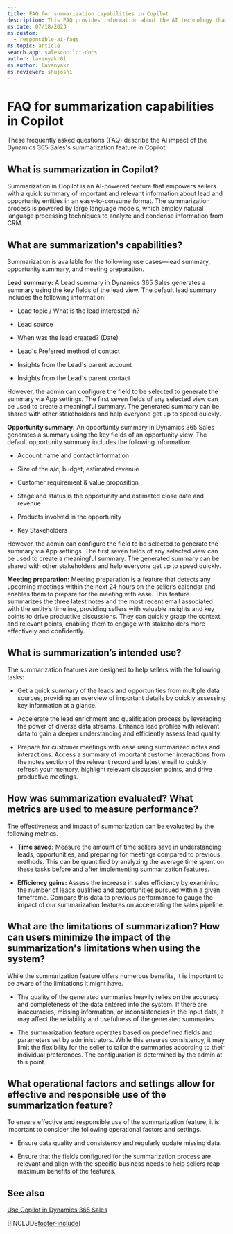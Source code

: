```yaml
---
title: FAQ for summarization capabilities in Copilot
description: This FAQ provides information about the AI technology that's used in Dynamics 365 Sales. This FAQ also includes key considerations and details about how AI is used, how it was tested and evaluated, and any specific limitations.
ms.date: 07/18/2023
ms.custom: 
  - responsible-ai-faqs
ms.topic: article
search.app: salescopilot-docs 
author: lavanyakr01
ms.author: lavanyakr
ms.reviewer: shujoshi
---
```


# FAQ for summarization capabilities in Copilot

These frequently asked questions (FAQ) describe the AI impact of the Dynamics 365 Sales's summarization feature in Copilot.

## What is summarization in Copilot?

 Summarization in Copilot is an AI-powered feature that empowers sellers with a quick summary of important and relevant information about lead and opportunity entities in an easy-to-consume format. The summarization process is powered by large language models, which employ natural language processing techniques to analyze and condense information from CRM.

## What are summarization's capabilities?

Summarization is available for the following use cases&mdash;lead summary, opportunity summary, and meeting preparation.

**Lead summary:** A Lead summary in Dynamics 365 Sales generates a summary using the key fields of the lead view. The default lead summary includes the following information:
- Lead topic / What is the lead interested in?  

- Lead source  
- When was the lead created? (Date)  
- Lead's Preferred method of contact  
- Insights from the Lead's parent account  
- Insights from the Lead's parent contact  

However, the admin can configure the field to be selected to generate the summary via App settings. The first seven fields of any selected view can be used to create a meaningful summary.  The generated summary can be shared with other stakeholders and help everyone get up to speed quickly.

**Opportunity summary:** An opportunity summary in Dynamics 365 Sales generates a summary using the key fields of an opportunity view. The default opportunity summary includes the following information:

- Account name and contact information  

- Size of the a/c, budget, estimated revenue  
- Customer requirement & value proposition  
- Stage and status is the opportunity and estimated close date and revenue  
- Products involved in the opportunity  
- Key Stakeholders  

However, the admin can configure the field to be selected to generate the summary via App settings. The first seven fields of any selected view can be used to create a meaningful summary.  The generated summary can be shared with other stakeholders and help everyone get up to speed quickly.

**Meeting preparation:** Meeting preparation is a feature that detects any upcoming meetings within the next 24 hours on the seller’s calendar and enables them to prepare for the meeting with ease. This feature summarizes the three latest notes and the most recent email associated with the entity’s timeline, providing sellers with valuable insights and key points to drive productive discussions. They can quickly grasp the context and relevant points, enabling them to engage with stakeholders more effectively and confidently.

## What is summarization’s intended use?

The summarization features are designed to help sellers with the following tasks: 

- Get a quick summary of the leads and opportunities from multiple data sources, providing an overview of important details by quickly assessing key information at a glance.  

- Accelerate the lead enrichment and qualification process by leveraging the power of diverse data streams. Enhance lead profiles with relevant data to gain a deeper understanding and efficiently assess lead quality.

- Prepare for customer meetings with ease using summarized notes and interactions. Access a summary of important customer interactions from the notes section of the relevant record and latest email to quickly refresh your memory, highlight relevant discussion points, and drive productive meetings.


## How was summarization evaluated? What metrics are used to measure performance?

The effectiveness and impact of summarization can be evaluated by the following metrics.

- **Time saved:** Measure the amount of time sellers save in understanding leads, opportunities, and preparing for meetings compared to previous methods. This can be quantified by analyzing the average time spent on these tasks before and after implementing summarization features.

- **Efficiency gains:** Assess the increase in sales efficiency by examining the number of leads qualified and opportunities pursued within a given timeframe. Compare this data to previous performance to gauge the impact of our summarization features on accelerating the sales pipeline.

## What are the limitations of summarization? How can users minimize the impact of the summarization's limitations when using the system?

While the summarization feature offers numerous benefits, it is important to be aware of the limitations it might have.

- The quality of the generated summaries heavily relies on the accuracy and completeness of the data entered into the system. If there are inaccuracies, missing information, or inconsistencies in the input data, it may affect the reliability and usefulness of the generated summaries

- The summarization feature operates based on predefined fields and parameters set by administrators. While this ensures consistency, it may limit the flexibility for the seller to tailor the summaries according to their individual preferences. The configuration is determined by the admin at this point.  

## What operational factors and settings allow for effective and responsible use of the summarization feature?

To ensure effective and responsible use of the summarization feature, it is important to consider the following operational factors and settings.

- Ensure data quality and consistency and regularly update missing data.

- Ensure that the fields configured for the summarization process are relevant and align with the specific business needs to help sellers reap maximum benefits of the features.


## See also

[Use Copilot in Dynamics 365 Sales](use-sales-copilot.md)

[!INCLUDE[footer-include](../includes/footer-banner.md)]